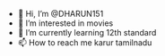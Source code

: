 - 👋 Hi, I’m @DHARUN151
- 👀 I’m interested in movies
- 🌱 I’m currently learning 12th standard 
- 📫 How to reach me karur tamilnadu 

<!---
DHARUN151/DHARUN151 is a ✨ special ✨ repository because its `README.md` (this file) appears on your GitHub profile.
You can click the Preview link to take a look at your changes.
--->

